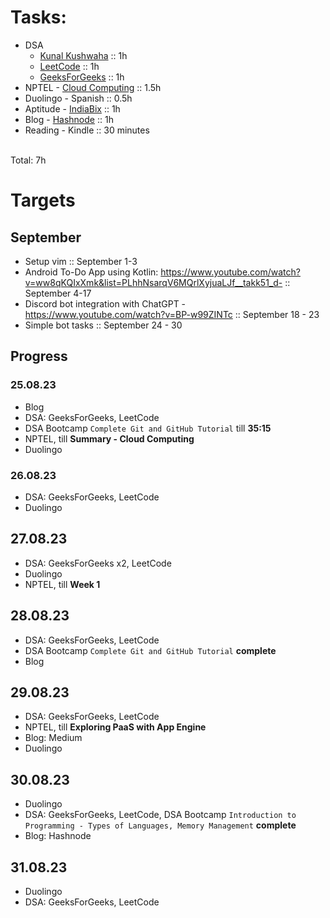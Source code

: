 # Tasks:
- DSA
  - [Kunal Kushwaha](https://www.youtube.com/playlist?list=PL9gnSGHSqcnr_DxHsP7AW9ftq0AtAyYqJ) :: 1h
  - [LeetCode](https://leetcode.com/problemset/all/?page=1&sorting=W3sic29ydE9yZGVyIjoiREVTQ0VORElORyIsIm9yZGVyQnkiOiJBQ19SQVRFIn1d&difficulty=EASY&listId=wpwgkgt) :: 1h
  - [GeeksForGeeks](https://practice.geeksforgeeks.org/problem-of-the-day) :: 1h
- NPTEL - [Cloud Computing](https://onlinecourses.nptel.ac.in/noc23_cs90/course) :: 1.5h
- Duolingo - Spanish :: 0.5h
- Aptitude - [IndiaBix](https://www.indiabix.com/aptitude/problems-on-trains/) :: 1h
- Blog - [Hashnode](https://hashnode.com/@sayan713) :: 1h
- Reading - Kindle :: 30 minutes

<br> Total: 7h

# Targets
## September
- Setup vim :: September 1-3
- Android To-Do App using Kotlin: https://www.youtube.com/watch?v=ww8qKQIxXmk&list=PLhhNsarqV6MQrlXyjuaLJf__takk51_d- :: September 4-17
- Discord bot integration with ChatGPT - https://www.youtube.com/watch?v=BP-w99ZINTc :: September 18 - 23
- Simple bot tasks :: September 24 - 30

## Progress
### 25.08.23
- Blog
- DSA: GeeksForGeeks, LeetCode
- DSA Bootcamp `Complete Git and GitHub Tutorial` till **35:15**
- NPTEL, till **Summary - Cloud Computing**
- Duolingo

### 26.08.23
- DSA: GeeksForGeeks, LeetCode
- Duolingo

## 27.08.23
- DSA: GeeksForGeeks x2, LeetCode
- Duolingo
- NPTEL, till **Week 1**

## 28.08.23
- DSA: GeeksForGeeks, LeetCode
- DSA Bootcamp `Complete Git and GitHub Tutorial` **complete**
- Blog

## 29.08.23
- DSA: GeeksForGeeks, LeetCode
- NPTEL, till **Exploring PaaS with App Engine**
- Blog: Medium
- Duolingo

## 30.08.23
- Duolingo
- DSA: GeeksForGeeks, LeetCode, DSA Bootcamp `Introduction to Programming - Types of Languages, Memory Management` **complete**
- Blog: Hashnode

## 31.08.23
- Duolingo
- DSA: GeeksForGeeks, LeetCode